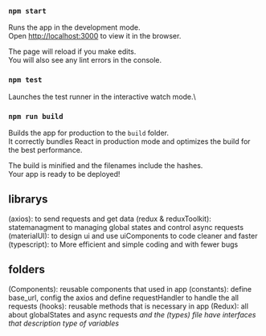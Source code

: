 ### `npm start`
Runs the app in the development mode.\
Open [http://localhost:3000](http://localhost:3000) to view it in the browser.

The page will reload if you make edits.\
You will also see any lint errors in the console.
 

### `npm test`
Launches the test runner in the interactive watch mode.\


### `npm run build`
Builds the app for production to the `build` folder.\
It correctly bundles React in production mode and optimizes the build for the best performance.

The build is minified and the filenames include the hashes.\
Your app is ready to be deployed!


## librarys
(axios): to send requests and get data
(redux & reduxToolkit): statemanagment to managing global states and control async requests
(materialUI): to design ui and use uiComponents to code cleaner and faster
(typescript): to More efficient and simple coding and with fewer bugs

## folders
(Components): reusable components that used in app
(constants): define base_url, config the axios and define requestHandler to handle the all requests
(hooks): reusable methods that is necessary in app
(Redux): all about globalStates and async requests
*and the (types) file have interfaces that description type of variables*
